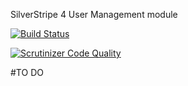 SilverStripe 4 User Management module

[![Build Status](https://travis-ci.org/beanjuice/silverstripe-user-management.svg?branch=master)](https://travis-ci.org/beanjuice-silverstripe-user-management)

[![Scrutinizer Code Quality](https://scrutinizer-ci.com/g/beanjuice/silverstripe-user-management/badges/quality-score.png?b=master)](https://scrutinizer-ci.com/g/beanjuice/silverstripe-user-management/?branch=master)



#TO DO
